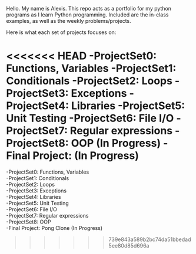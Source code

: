 Hello. My name is Alexis. This repo acts as a portfolio for my python programs as I learn Python programming. Included are the in-class examples, as well as the weekly problems/projects.

Here is what each set of projects focuses on:

<<<<<<< HEAD
-ProjectSet0: Functions, Variables
-ProjectSet1: Conditionals
-ProjectSet2: Loops
-ProjectSet3: Exceptions
-ProjectSet4: Libraries
-ProjectSet5: Unit Testing
-ProjectSet6: File I/O
-ProjectSet7: Regular expressions
-ProjectSet8: OOP (In Progress)
-Final Project: (In Progress)
=======
-ProjectSet0: Functions, Variables <br>
-ProjectSet1: Conditionals <br>
-ProjectSet2: Loops <br>
-ProjectSet3: Exceptions <br>
-ProjectSet4: Libraries <br>
-ProjectSet5: Unit Testing <br>
-ProjectSet6: File I/O <br>
-ProjectSet7: Regular expressions <br>
-ProjectSet8: OOP <br>
-Final Project: Pong Clone (In Progress)
>>>>>>> 739e843a589b2bc74da51bbedad5ee80d85d696a
